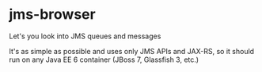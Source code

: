 jms-browser
===========

Let's you look into JMS queues and messages

It's as simple as possible and uses only JMS APIs and JAX-RS, so it should run on any Java EE 6 container (JBoss 7, Glassfish 3, etc.)
